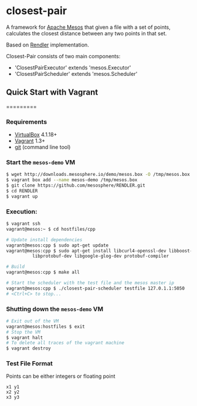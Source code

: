 # closest-pair

A framework for [Apache Mesos](http://mesos.apache.org/) that given a file with a set of points, calculates the closest distance between any two points in that set. 

Based on [Rendler](https://github.com/mesosphere/RENDLER) implementation. 

Closest-Pair consists of two main components:
* 'ClosestPairExecutor' extends 'mesos.Executor'
* 'ClosestPairScheduler' extends 'mesos.Scheduler' 

## Quick Start with Vagrant
=========

### Requirements

- [VirtualBox](http://www.virtualbox.org/) 4.1.18+
- [Vagrant](http://www.vagrantup.com/) 1.3+
- [git](http://git-scm.com/downloads) (command line tool)

### Start the `mesos-demo` VM

```bash
$ wget http://downloads.mesosphere.io/demo/mesos.box -O /tmp/mesos.box
$ vagrant box add --name mesos-demo /tmp/mesos.box
$ git clone https://github.com/mesosphere/RENDLER.git
$ cd RENDLER
$ vagrant up
```

### Execution:

```bash
$ vagrant ssh
vagrant@mesos:~ $ cd hostfiles/cpp

# Update install dependencies
vagrant@mesos:cpp $ sudo apt-get update
vagrant@mesos:cpp $ sudo apt-get install libcurl4-openssl-dev libboost-regex1.55-dev \
          libprotobuf-dev libgoogle-glog-dev protobuf-compiler

# Build
vagrant@mesos:cpp $ make all

# Start the scheduler with the test file and the mesos master ip
vagrant@mesos:cpp $ ./closest-pair-scheduler testfile 127.0.1.1:5050
# <Ctrl+C> to stop...
```

### Shutting down the `mesos-demo` VM

```bash
# Exit out of the VM
vagrant@mesos:hostfiles $ exit
# Stop the VM
$ vagrant halt
# To delete all traces of the vagrant machine
$ vagrant destroy
```

### Test File Format 
Points can be either integers or floating point
```
x1 y1
x2 y2
x3 y3 
```